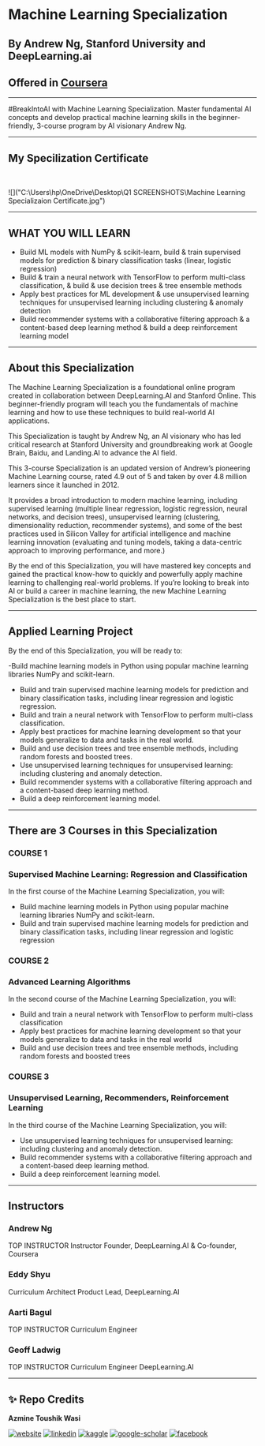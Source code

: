 # Machine Learning  Specialization
## By **Andrew Ng, Stanford University and DeepLearning.ai**
## Offered in [**Coursera**](https://www.coursera.org/specializations/machine-learning-introduction)

---

#BreakIntoAI with Machine Learning Specialization. Master fundamental AI concepts and develop practical machine learning skills in the beginner-friendly, 3-course program by AI visionary Andrew Ng.

---

## My Specilization Certificate 
</br>

![]("C:\Users\hp\OneDrive\Desktop\Q1 SCREENSHOTS\Machine Learning Specializaion Certificate.jpg")

---

## WHAT YOU WILL LEARN

- Build ML models with NumPy & scikit-learn, build & train supervised models for prediction & binary classification tasks (linear, logistic regression)
- Build & train a neural network with TensorFlow to perform multi-class classification, & build & use decision trees & tree ensemble methods
- Apply best practices for ML development & use unsupervised learning techniques for unsupervised learning including clustering & anomaly detection
- Build recommender systems with a collaborative filtering approach & a content-based deep learning method & build a deep reinforcement learning model

---

## About this Specialization

The Machine Learning Specialization is a foundational online program created in collaboration between DeepLearning.AI and Stanford Online. This beginner-friendly program will teach you the fundamentals of machine learning and how to use these techniques to build real-world AI applications. 

This Specialization is taught by Andrew Ng, an AI visionary who has led critical research at Stanford University and groundbreaking work at Google Brain, Baidu, and Landing.AI to advance the AI field.

This 3-course Specialization is an updated version of Andrew’s pioneering Machine Learning course, rated 4.9 out of 5 and taken by over 4.8 million learners since it launched in 2012. 

It provides a broad introduction to modern machine learning, including supervised learning (multiple linear regression, logistic regression, neural networks, and decision trees), unsupervised learning (clustering, dimensionality reduction, recommender systems), and some of the best practices used in Silicon Valley for artificial intelligence and machine learning innovation (evaluating and tuning models, taking a data-centric approach to improving performance, and more.)

By the end of this Specialization, you will have mastered key concepts and gained the practical know-how to quickly and powerfully apply machine learning to challenging real-world problems. If you’re looking to break into AI or build a career in machine learning, the new Machine Learning Specialization is the best place to start.

---

## Applied Learning Project
By the end of this Specialization, you will be ready to:

-Build machine learning models in Python using popular machine learning libraries NumPy and scikit-learn.
- Build and train supervised machine learning models for prediction and binary classification tasks, including linear regression and logistic regression.
- Build and train a neural network with TensorFlow to perform multi-class classification.
- Apply best practices for machine learning development so that your models generalize to data and tasks in the real world.
- Build and use decision trees and tree ensemble methods, including random forests and boosted trees.
- Use unsupervised learning techniques for unsupervised learning: including clustering and anomaly detection.
- Build recommender systems with a collaborative filtering approach and a content-based deep learning method.
- Build a deep reinforcement learning model.

---

## There are 3 Courses in this Specialization

### COURSE 1
### Supervised Machine Learning: Regression and Classification

In the first course of the Machine Learning Specialization, you will:
- Build machine learning models in Python using popular machine learning libraries NumPy and scikit-learn.
- Build and train supervised machine learning models for prediction and binary classification tasks, including linear regression and logistic regression

### COURSE 2
### Advanced Learning Algorithms

In the second course of the Machine Learning Specialization, you will:
- Build and train a neural network with TensorFlow to perform multi-class classification
- Apply best practices for machine learning development so that your models generalize to data and tasks in the real world
- Build and use decision trees and tree ensemble methods, including random forests and boosted trees

### COURSE 3
### Unsupervised Learning, Recommenders, Reinforcement Learning
In the third course of the Machine Learning Specialization, you will:
- Use unsupervised learning techniques for unsupervised learning: including clustering and anomaly detection.
- Build recommender systems with a collaborative filtering approach and a content-based deep learning method.
- Build a deep reinforcement learning model.

---

## Instructors

### Andrew Ng
TOP INSTRUCTOR
Instructor
Founder, DeepLearning.AI & Co-founder, Coursera

### Eddy Shyu
Curriculum Architect
Product Lead, DeepLearning.AI

### Aarti Bagul
TOP INSTRUCTOR
Curriculum Engineer

### Geoff Ladwig
TOP INSTRUCTOR
Curriculum Engineer
DeepLearning.AI



---
## ✨ **Repo Credits**
**Azmine Toushik Wasi**

 [![website](https://img.shields.io/badge/-Website-blue?style=flat-square)](https://azminewasi.github.io) 
 [![linkedin](https://img.shields.io/badge/LinkedIn-%2320beff?style=flat-square&logo=linkedin&color=red)](https://www.linkedin.com/in/azmine-toushik-wasi/) 
 [![kaggle](https://img.shields.io/badge/Kaggle-%2320beff?style=flat-square&logo=kaggle&color=gold)](https://www.kaggle.com/azminetoushikwasi) 
 [![google-scholar](https://img.shields.io/badge/Google%20Scholar-%2320beff?style=flat-square&logo=google-scholar&color=grey)](https://scholar.google.com/citations?user=X3gRvogAAAAJ&hl=en) 
 [![facebook](https://img.shields.io/badge/Facebook-%2320beff?style=flat-square&logo=facebook&color=lightblue)](https://www.facebook.com/cholche.gari.zatrabari/)
